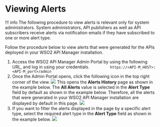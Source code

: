 # Viewing Alerts

!!! info
The following procedure to view alerts is relevant only for system administrators. System administrators, API publishers as well as API subscribers receive alerts via notification emails if they have subscribed to one or more alert type.


Follow the procedure below to view alerts that were generated for the APIs deployed in your WSO2 API Manager installation.

1.  Access the WSO2 API Manager Admin Portal by using the following URL, and log in using your credentials.
    `          https://<API-M_HOST>:<API-M_port>/admin                                                  `
2.  Once the Admin Portal opens, click the following icon in the top right corner of the view.
    ![](attachments/103335160/103335164.png)
    This opens the **Alerts History** page as shown in the example below. The **All Alerts** value is selected in the **Alert Type** field by default as shown in the example below. Therefore, all the alerts that were generated in your WSO2 API Manager installation are displayed by default in this page.
    ![](attachments/103335160/103335163.png)
3.  If you want to filter the alerts displayed in the page by a specific alert type, select the required alert type in the **Alert Type** field as shown in the example below.
    ![](attachments/103335160/103335162.png)

